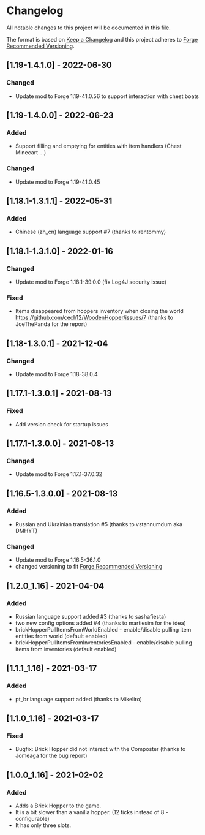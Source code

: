 # Changelog
All notable changes to this project will be documented in this file.

The format is based on [Keep a Changelog](http://keepachangelog.com/en/1.0.0/) and this project adheres to [Forge Recommended Versioning](https://mcforge.readthedocs.io/en/latest/conventions/versioning/).

## [1.19-1.4.1.0] - 2022-06-30
### Changed
- Update mod to Forge 1.19-41.0.56 to support interaction with chest boats

## [1.19-1.4.0.0] - 2022-06-23
### Added
- Support filling and emptying for entities with item handlers (Chest Minecart ...)

### Changed
- Update mod to Forge 1.19-41.0.45

## [1.18.1-1.3.1.1] - 2022-05-31
### Added
- Chinese (zh_cn) language support #7 (thanks to rentommy)

## [1.18.1-1.3.1.0] - 2022-01-16
### Changed
- Update mod to Forge 1.18.1-39.0.0 (fix Log4J security issue)

### Fixed
- Items disappeared from hoppers inventory when closing the world https://github.com/cech12/WoodenHopper/issues/7 (thanks to JoeThePanda for the report)

## [1.18-1.3.0.1] - 2021-12-04
### Changed
- Update mod to Forge 1.18-38.0.4

## [1.17.1-1.3.0.1] - 2021-08-13
### Fixed
- Add version check for startup issues

## [1.17.1-1.3.0.0] - 2021-08-13
### Changed
- Update mod to Forge 1.17.1-37.0.32

## [1.16.5-1.3.0.0] - 2021-08-13
### Added
- Russian and Ukrainian translation #5 (thanks to vstannumdum aka DMHYT)

### Changed
- Update mod to Forge 1.16.5-36.1.0
- changed versioning to fit [Forge Recommended Versioning](https://mcforge.readthedocs.io/en/latest/conventions/versioning/)

## [1.2.0_1.16] - 2021-04-04
### Added
- Russian language support added #3 (thanks to sashafiesta)
- two new config options added #4 (thanks to martiesim for the idea)
- brickHopperPullItemsFromWorldEnabled - enable/disable pulling item entities from world (default enabled)
- brickHopperPullItemsFromInventoriesEnabled - enable/disable pulling items from inventories (default enabled)

## [1.1.1_1.16] - 2021-03-17
### Added
- pt_br language support added (thanks to Mikeliro)

## [1.1.0_1.16] - 2021-03-17
### Fixed
- Bugfix: Brick Hopper did not interact with the Composter (thanks to Jomeaga for the bug report)

## [1.0.0_1.16] - 2021-02-02
### Added
- Adds a Brick Hopper to the game.
- It is a bit slower than a vanilla hopper. (12 ticks instead of 8 - configurable)
- It has only three slots.
